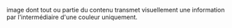 image dont tout ou partie du contenu transmet visuellement une information par l'intermédiaire d'une couleur uniquement.
